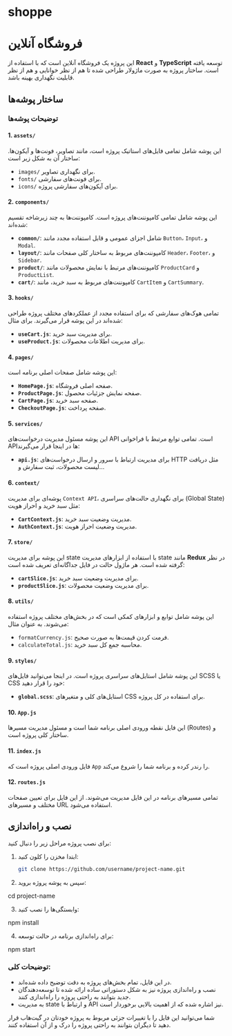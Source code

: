 # shoppe

# فروشگاه آنلاین

این پروژه یک فروشگاه آنلاین است که با استفاده از **React** و **TypeScript** توسعه یافته است. ساختار پروژه به صورت ماژولار طراحی شده تا هم از نظر خوانایی و هم از نظر قابلیت نگهداری بهینه باشد.

## ساختار پوشه‌ها


### توضیحات پوشه‌ها

#### 1. `assets/`
این پوشه شامل تمامی فایل‌های استاتیک پروژه است، مانند تصاویر، فونت‌ها و آیکون‌ها. ساختار آن به شکل زیر است:
- `images/` برای نگهداری تصاویر.
- `fonts/` برای فونت‌های سفارشی.
- `icons/` برای آیکون‌های سفارشی پروژه.

#### 2. `components/`
این پوشه شامل تمامی کامپوننت‌های پروژه است. کامپوننت‌ها به چند زیرشاخه تقسیم شده‌اند:
- **`common/`**: شامل اجزای عمومی و قابل استفاده مجدد مانند `Button`، `Input`، و `Modal`.
- **`layout/`**: کامپوننت‌های مربوط به ساختار کلی صفحات مانند `Header`، `Footer`، و `Sidebar`.
- **`product/`**: کامپوننت‌های مرتبط با نمایش محصولات مانند `ProductCard` و `ProductList`.
- **`cart/`**: کامپوننت‌های مربوط به سبد خرید، مانند `CartItem` و `CartSummary`.

#### 3. `hooks/`
تمامی هوک‌های سفارشی که برای استفاده مجدد از عملکردهای مختلف پروژه طراحی شده‌اند در این پوشه قرار می‌گیرند. برای مثال:
- **`useCart.js`**: برای مدیریت سبد خرید.
- **`useProduct.js`**: برای مدیریت اطلاعات محصولات.

#### 4. `pages/`
این پوشه شامل صفحات اصلی برنامه است:
- **`HomePage.js`**: صفحه اصلی فروشگاه.
- **`ProductPage.js`**: صفحه نمایش جزئیات محصول.
- **`CartPage.js`**: صفحه سبد خرید.
- **`CheckoutPage.js`**: صفحه پرداخت.

#### 5. `services/`
این پوشه مسئول مدیریت درخواست‌های API است. تمامی توابع مرتبط با فراخوانی API‌ها در اینجا قرار می‌گیرند:
- **`api.js`**: برای مدیریت ارتباط با سرور و ارسال درخواست‌های HTTP مثل دریافت لیست محصولات، ثبت سفارش و...

#### 6. `context/`
پوشه‌ای برای مدیریت `Context API`، برای نگهداری حالت‌های سراسری (Global State) مثل سبد خرید و احراز هویت:
- **`CartContext.js`**: مدیریت وضعیت سبد خرید.
- **`AuthContext.js`**: مدیریت وضعیت احراز هویت.

#### 7. `store/`
این پوشه برای مدیریت state با استفاده از ابزارهای مدیریت state مانند **Redux** در نظر گرفته شده است. هر ماژول حالت در فایل جداگانه‌ای تعریف شده است:
- **`cartSlice.js`**: برای مدیریت وضعیت سبد خرید.
- **`productSlice.js`**: برای مدیریت وضعیت محصولات.

#### 8. `utils/`
این پوشه شامل توابع و ابزارهای کمکی است که در بخش‌های مختلف پروژه استفاده می‌شوند. به عنوان مثال:
- `formatCurrency.js`: فرمت کردن قیمت‌ها به صورت صحیح.
- `calculateTotal.js`: محاسبه جمع کل سبد خرید.

#### 9. `styles/`
این پوشه شامل استایل‌های سراسری پروژه است. در اینجا می‌توانید فایل‌های SCSS یا CSS خود را قرار دهید:
- **`global.scss`**: استایل‌های کلی و متغیرهای CSS برای استفاده در کل پروژه.

#### 10. `App.js`
این فایل نقطه ورودی اصلی برنامه شما است و مسئول مدیریت مسیرها (Routes) و ساختار کلی پروژه است.

#### 11. `index.js`
فایل ورودی اصلی پروژه است که `App` را رندر کرده و برنامه شما را شروع می‌کند.

#### 12. `routes.js`
تمامی مسیرهای برنامه در این فایل مدیریت می‌شوند. از این فایل برای تعیین صفحات مختلف و مسیرهای URL استفاده می‌شود.

## نصب و راه‌اندازی

برای نصب پروژه مراحل زیر را دنبال کنید:

1. ابتدا مخزن را کلون کنید:
   ```bash
   git clone https://github.com/username/project-name.git

2. سپس به پوشه پروژه بروید:

cd project-name

3. وابستگی‌ها را نصب کنید:

npm install

4. برای راه‌اندازی برنامه در حالت توسعه:

npm start


### توضیحات کلی:
- در این فایل، تمام بخش‌های پروژه به دقت توضیح داده شده‌اند.
- نصب و راه‌اندازی پروژه نیز به شکل دستوراتی ساده ارائه شده تا توسعه‌دهندگان جدید بتوانند به راحتی پروژه را راه‌اندازی کنند.
- به مدیریت state و ارتباط با API نیز اشاره شده که از اهمیت بالایی برخوردار است.

شما می‌توانید این فایل را با تغییرات جزئی مربوط به پروژه خودتان در گیت‌هاب قرار دهید تا دیگران بتوانند به راحتی پروژه را درک و از آن استفاده کنند.
